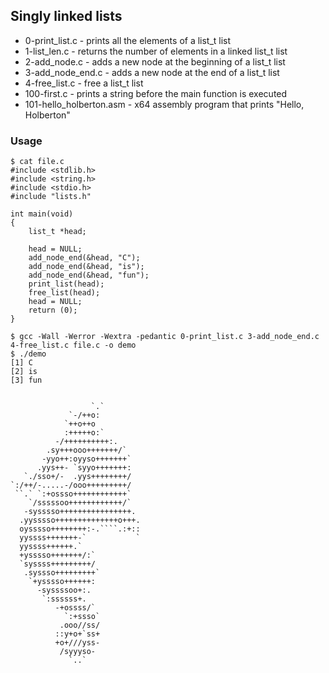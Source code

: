 ## Singly linked lists
* 0-print_list.c		-	prints all the elements of a list_t list
* 1-list_len.c		-	returns the number of elements in a linked list_t list
* 2-add_node.c		-	adds a new node at the beginning of a list_t list
* 3-add_node_end.c	-  	adds a new node at the end of a list_t list
* 4-free_list.c		-	free a list_t list
* 100-first.c		-	prints a string before the main function is executed
* 101-hello_holberton.asm	-	x64 assembly program that prints "Hello, Holberton"

### Usage

```
$ cat file.c
#include <stdlib.h>
#include <string.h>
#include <stdio.h>
#include "lists.h"

int main(void)
{
	list_t *head;

	head = NULL;
	add_node_end(&head, "C");
	add_node_end(&head, "is");
	add_node_end(&head, "fun");
	print_list(head);
	free_list(head);
	head = NULL;
	return (0);
}

$ gcc -Wall -Werror -Wextra -pedantic 0-print_list.c 3-add_node_end.c 4-free_list.c file.c -o demo
$ ./demo
[1] C
[2] is
[3] fun
```
```

                  `.`
             `-/++o:
            `++o++o
            :+++++o:`
          -/++++++++++:.
        .sy+++ooo+++++++/`
       -yyo++:oyyso+++++++`
      .yys++- `syyo+++++++:
   `./sso+/-  .yys++++++++/
`:/++/-.....-/ooo+++++++++/
 ``.` `:+ossso++++++++++++`
    `/sssssoo++++++++++++/`
   -sysssso++++++++++++++++.
  .yysssso++++++++++++++o+++.
  oysssso++++++++:-.````.:+::
  yyssss+++++++-`           `
  yyssss++++++.`
  +ysssso+++++++/:`
  `syssss+++++++++/
   .syssso+++++++++`
    `+ysssso++++++:
      -syssssoo+:.
       `:ssssss+.
          -+ossss/`
            `:+ssso`
           .ooo//ss/
          ::y+o+`ss+
          +o+///yss-
           /syyyso-
             `..`
```
